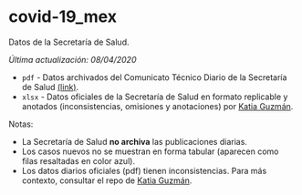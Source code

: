 # covid-19_mex

Datos de la Secretaría de Salud.

_Última actualización: 08/04/2020_

* `pdf` - Datos archivados del Comunicato Técnico Diario de la Secretaría de Salud [(link)](https://www.gob.mx/salud/documentos/coronavirus-covid-19-comunicado-tecnico-diario-238449).
* `xlsx` - Datos oficiales de la Secretaría de Salud en formato replicable y anotados (inconsistencias, omisiones y anotaciones) por [Katia Guzmán](https://github.com/guzmart/covid19_mex).

Notas:
* La Secretaría de Salud **no archiva** las publicaciones diarias.
* Los casos nuevos no se muestran en forma tabular (aparecen como filas resaltadas en color azul).
* Los datos diarios oficiales (pdf) tienen inconsistencias. Para más contexto, consultar el repo de [Katia Guzmán](https://github.com/guzmart/covid19_mex).